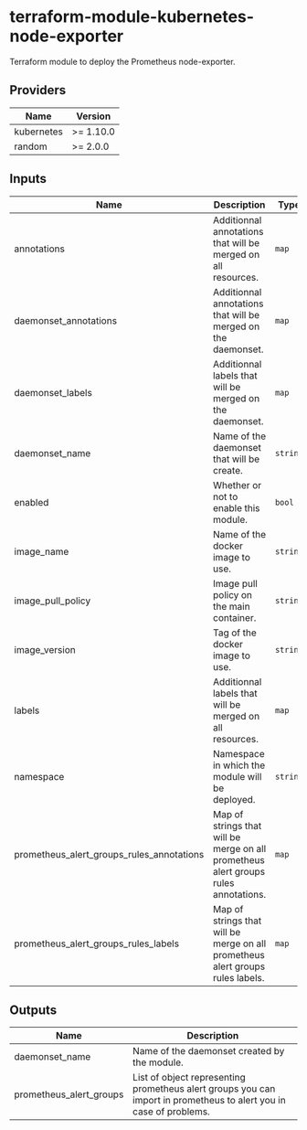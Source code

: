 # terraform-module-kubernetes-node-exporter

Terraform module to deploy the Prometheus node-exporter.

<!-- BEGINNING OF PRE-COMMIT-TERRAFORM DOCS HOOK -->
## Providers

| Name | Version |
|------|---------|
| kubernetes | >= 1.10.0 |
| random | >= 2.0.0 |

## Inputs

| Name | Description | Type | Default | Required |
|------|-------------|------|---------|:-----:|
| annotations | Additionnal annotations that will be merged on all resources. | `map` | `{}` | no |
| daemonset\_annotations | Additionnal annotations that will be merged on the daemonset. | `map` | `{}` | no |
| daemonset\_labels | Additionnal labels that will be merged on the daemonset. | `map` | `{}` | no |
| daemonset\_name | Name of the daemonset that will be create. | `string` | `"node-exporter"` | no |
| enabled | Whether or not to enable this module. | `bool` | `true` | no |
| image\_name | Name of the docker image to use. | `string` | `"prom/node-exporter"` | no |
| image\_pull\_policy | Image pull policy on the main container. | `string` | `"IfNotPresent"` | no |
| image\_version | Tag of the docker image to use. | `string` | `"v0.18.0"` | no |
| labels | Additionnal labels that will be merged on all resources. | `map` | `{}` | no |
| namespace | Namespace in which the module will be deployed. | `string` | `"kube-system"` | no |
| prometheus\_alert\_groups\_rules\_annotations | Map of strings that will be merge on all prometheus alert groups rules annotations. | `map` | `{}` | no |
| prometheus\_alert\_groups\_rules\_labels | Map of strings that will be merge on all prometheus alert groups rules labels. | `map` | `{}` | no |

## Outputs

| Name | Description |
|------|-------------|
| daemonset\_name | Name of the daemonset created by the module. |
| prometheus\_alert\_groups | List of object representing prometheus alert groups you can import in prometheus to alert you in case of problems. |

<!-- END OF PRE-COMMIT-TERRAFORM DOCS HOOK -->

